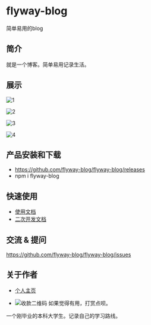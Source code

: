 # flyway-blog
简单易用的blog

## 简介
就是一个博客。简单易用记录生活。

## 展示
![1](./static/images/show1.png)

![2](./static/images/show2.png)

![3](./static/images/show3.png)

![4](./static/images/show4.png)

## 产品安装和下载
- https://github.com/flyway-blog/flyway-blog/releases
- npm i flyway-blog

## 快速使用

- [使用文档](./doc/use/README.md)
- [二次开发文档](./doc/dev/README.md)

## 交流 & 提问
https://github.com/flyway-blog/flyway-blog/issues

## 关于作者
- [个人主页](http://120.78.175.231:8887/)

- ![收款二维码](./static/images/ltx.png)
如果觉得有用，打赏点呗。

一个刚毕业的本科大学生。记录自己的学习路线。